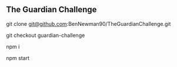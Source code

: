 ## The Guardian Challenge

git clone git@github.com:BenNewman90/TheGuardianChallenge.git

git checkout guardian-challenge

npm i

npm start



